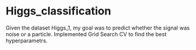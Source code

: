 # Higgs_classification
Given the dataset Higgs_1, my goal was to predict whether the signal was noise or a particle. Implemented Grid Search CV to find the best hyperparametrs. 
